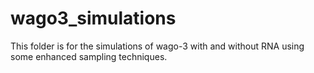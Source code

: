 # wago3_simulations
This folder is for the simulations of wago-3 with and without RNA using some enhanced sampling techniques.
